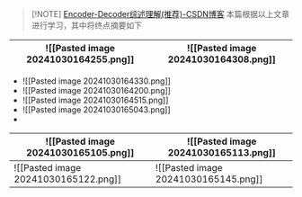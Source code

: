 
> [!NOTE] [Encoder-Decoder综述理解(推荐)-CSDN博客](https://blog.csdn.net/u010626937/article/details/104819570)
> 本篇根据以上文章进行学习，其中将终点摘要如下

| ![[Pasted image 20241030164255.png]] | ![[Pasted image 20241030164308.png]] |
| ------------------------------------ | ------------------------------------ |
- ![[Pasted image 20241030164330.png]]
- ![[Pasted image 20241030164200.png]]
- ![[Pasted image 20241030164515.png]]
- ![[Pasted image 20241030165043.png]]
- 

| ![[Pasted image 20241030165105.png]] | ![[Pasted image 20241030165113.png]] |
| ------------------------------------ | ------------------------------------ |
| ![[Pasted image 20241030165122.png]] | ![[Pasted image 20241030165145.png]] |


